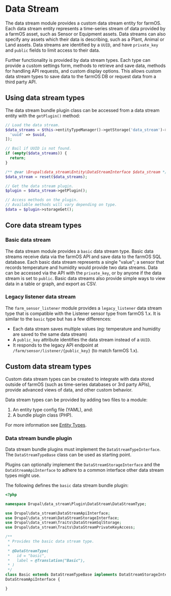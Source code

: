 # Data Stream

The data stream module provides a custom data stream entity for farmOS. Each
data stream entity represents a time-series stream of data provided by a
farmOS asset, such as Sensor or Equipment assets. Data streams can also specify
any assets which their data is describing, such as a Plant, Animal or
Land assets. Data streams are identified by a `UUID`, and have `private_key` and
`public` fields to limit access to their data.

Further functionality is provided by data stream types. Each type can provide a
custom settings form, methods to retrieve and save data, methods for handling
API requests, and custom display options. This allows custom data stream types
to save data to the farmOS DB or request data from a third party API.

## Using data stream types

The data stream bundle plugin class can be accessed from a data stream entity
with the `getPlugin()` method:

```php
// Load the data stream.
$data_streams = $this->entityTypeManager()->getStorage('data_stream')->loadByProperties([
  'uuid' => $uuid,
]);

// Bail if UUID is not found.
if (empty($data_streams)) {
  return;
}

/** @var \Drupal\data_stream\Entity\DataStreamInterface $data_stream */
$data_stream = reset($data_streams);

// Get the data stream plugin.
$plugin = $data_stream->getPlugin();

// Access methods on the plugin.
// Available methods will vary depending on type.
$data = $plugin->storageGet();
```

## Core data stream types

### Basic data stream

The data stream module provides a `basic` data stream type. Basic data streams
receive data via the farmOS API and save data to the farmOS SQL database. Each
basic data stream represents a single "value"; a sensor that records
temperature and humidity would provide two data streams. Data can be accessed
via the API with the `private_key`, or by anyone if the data stream is set to
`public`. Basic data streams also provide simple ways to view data in a
table or graph, and export as CSV.

### Legacy listener data stream

The `farm_sensor_listener` module provides a `legacy_listener` data stream type
that is compatible with the Listener sensor type from farmOS 1.x. It is
similar to the `basic` type but has a few differences:

- Each data stream saves multiple values (eg: temperature and humidity are
  saved to the same data stream)
- A `public_key` attribute identifies the data stream instead of a `UUID`.
- It responds to the legacy API endpoint at `/farm/sensor/listener/{public_key}`
  (to match farmOS 1.x).

## Custom data stream types

Custom data stream types can be created to integrate with data stored outside
of farmOS (such as time-series databases or 3rd party APIs), provide advanced
views of data, and other custom behavior.

Data stream types can be provided by adding two files to a module:

1. An entity type config file (YAML), and:
2. A bundle plugin class (PHP).

For more information see [Entity Types](/development/module/entities).

### Data stream bundle plugin

Data stream bundle plugins must implement the `DataStreamTypeInterface`. The
`DataStreamTypeBase` class can be used as starting point.

Plugins can optionally implement the `DataStreamStorageInterface` and the
`DataStreamApiInterface` to adhere to a common interface other data stream
types might use.

The following defines the `basic` data stream bundle plugin:

```php
<?php

namespace Drupal\data_stream\Plugin\DataStream\DataStreamType;

use Drupal\data_stream\DataStreamApiInterface;
use Drupal\data_stream\DataStreamStorageInterface;
use Drupal\data_stream\Traits\DataStreamSqlStorage;
use Drupal\data_stream\Traits\DataStreamPrivateKeyAccess;

/**
 * Provides the basic data stream type.
 *
 * @DataStreamType(
 *   id = "basic",
 *   label = @Translation("Basic"),
 * )
 */
class Basic extends DataStreamTypeBase implements DataStreamStorageInterface,
DataStreamApiInterface {

}
```
